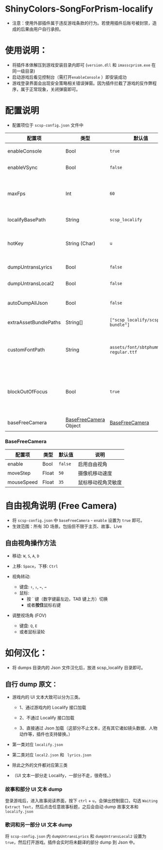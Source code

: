 # ShinyColors-SongForPrism-localify

- 注意：使用外部插件属于违反游戏条款的行为。若使用插件后账号被封禁，造成的后果由用户自行承担。



# 使用说明：

- 将插件本体解压到游戏安装目录内即可 (`version.dll` 和 `imasscprism.exe` 在同一级目录)
- 启动游戏后看见控制台（需打开`enableConsole` ）即安装成功
- 游戏登录界面会出现安全策略相关错误弹窗。因为插件拦截了游戏的反作弊程序，属于正常现象，关闭弹窗即可。



# 配置说明

- 配置项位于 `scsp-config.json` 文件中

| 配置项                | 类型                                     | 默认值                                 | 说明                                                 |
| --------------------- | ---------------------------------------- | -------------------------------------- | ---------------------------------------------------- |
| enableConsole         | Bool                                     | `true`                                 | 是否开启控制台                                       |
| enableVSync           | Bool                                     | `false`                                | 是否启用垂直同步                                     |
| maxFps                | Int                                      | `60`                                   | 最大帧数<br>当启用 `enableVSync` 时，此项配置失效    |
| localifyBasePath      | String                                   | `scsp_localify`                        | 本地化文件目录                                       |
| hotKey                | String (Char)                            | `u`                                    | 按下 `Ctrl` + 此项配置的热键，打开插件 GUI           |
| dumpUntransLyrics     | Bool                                     | `false`                                | dump 未翻译的歌词                                    |
| dumpUntransLocal2     | Bool                                     | `false`                                | dump 未翻译的文本                                    |
| autoDumpAllJson       | Bool                                     | `false`                                | dump 所有游戏加载的 JSON                             |
| extraAssetBundlePaths | String[]                                 | `["scsp_localify/scsp-bundle"]`        | 自定义数据包路径                                     |
| customFontPath        | String                                   | `assets/font/sbtphumminge-regular.ttf` | 自定义数据包中字体路径<br>用于替换游戏内置字体       |
| blockOutOfFocus       | Bool                                     | `true`                                 | 拦截窗口失焦事件<br>切换到其它窗口后不会触发游戏暂停 |
| baseFreeCamera        | [BaseFreeCamera](#BaseFreeCamera) Object | [BaseFreeCamera](#BaseFreeCamera)      | 自由视角配置                                         |



### BaseFreeCamera

| 配置项     | 类型  | 默认值  | 说明               |
| ---------- | ----- | ------- | ------------------ |
| enable     | Bool  | `false` | 启用自由视角       |
| moveStep   | Float | `50`    | 摄像机移动速度     |
| mouseSpeed | Float | `35`    | 鼠标移动视角灵敏度 |



# 自由视角说明 (Free Camera)

- 将 `scsp-config.json` 中 `baseFreeCamera` - `enable` 设置为 `true` 即可。
- 生效范围：所有 3D 场景。包括但不限于主页、故事、Live

## 自由视角操作方法

- 移动: `W`, `S`, `A`, `D`
- 上移: `Space`，下移: `Ctrl`
- 视角转动: 
  - 键盘: `↑`, `↓`, `←`, `→`
  - 鼠标: 
    - 按 ` 键（数字键最左边，TAB 键上方）切换
    - 或者**按住**鼠标右键

- 调整视场角 (FOV)
  - 键盘: `Q`, `E`
  - 或者鼠标滚轮



# 如何汉化：

- 将 dumps 目录内的 Json 文件汉化后，放进 scsp_localify 目录即可。



## 自行 dump 原文：
- 游戏内的 UI 文本大致可以分为三类。

  - 1、通过游戏内的 Localify 接口加载

  - 2、不通过 Localify 接口加载

  - 3、直接通过 Json 加载（这部分不止文本，还有其它诸如镜头数据、人物动作等，插件也支持替换。）

  

- 第一类对应 `localify.json`

- 第二类对应 `local2.json` 和 ` lyrics.json`

- 除此之外的文件都对应第三类

- （UI 文本一部分走 Localify，一部分不走，很奇怪。）



### 故事和部分 UI 文本 dump
登录游戏后，进入故事阅读界面，按下 `ctrl` + `u`，会弹出控制窗口，勾选 `Waiting Extract Text`，然后点击任意故事标题，之后会自动 dump 故事文本和 `localify.json`



### 歌词和另一部分 UI 文本 dump
将 `scsp-config.json` 内 `dumpUntransLyrics` 和 `dumpUntransLocal2` 设置为 `true`，然后打开游戏。插件会实时将未翻译的部分 dump 到 Json 中。